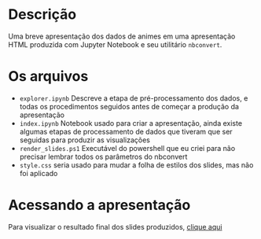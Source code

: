 # Descrição

Uma breve apresentação dos dados de animes em uma apresentação HTML produzida com Jupyter Notebook e seu utilitário `nbconvert`.

# Os arquivos

- `explorer.ipynb` Descreve a etapa de pré-processamento dos dados, e todas os procedimentos seguidos antes de começar a produção da apresentação
- `index.ipynb` Notebook usado para criar a apresentação, ainda existe algumas etapas de processamento de dados que tiveram que ser seguidas para produzir as visualizações
- `render_slides.ps1` Executável do powershell que eu criei para não precisar lembrar todos os parâmetros do nbconvert
- `style.css` seria usado para mudar a folha de estilos dos slides, mas não foi aplicado

# Acessando a apresentação

Para visualizar o resultado final dos slides produzidos, [clique aqui](https://vflins.github.io/data_glow_up_anime/index.slides.html#/)
